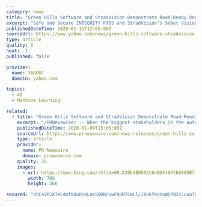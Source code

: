 ```yaml
---
category: news
title: "Green Hills Software and StradVision Demonstrate Road-Ready Deep Learning Perception at CES 2020"
excerpt: "Safe and Secure INTEGRITY RTOS and StradVision's SVNet Vision Processing Technology Combine for Deep Learning Driving in Late 2020 Vehicles SANTA BARBARA, Calif., and SAN JOSE, Calif., Jan. 9, 2020 /PRNewswire/ -- When the biggest stakeholders in the automotive and technology worlds converge in Las Vegas at CES 2020 from Jan. 7-10 to showcase ..."
publishedDateTime: 2020-01-11T12:05:00Z
sourceUrl: https://www.yahoo.com/news/green-hills-software-stradvision-demonstrate-140500112.html
type: article
quality: 6
heat: -1
published: false

provider:
  name: YAHOO!
  domain: yahoo.com

topics:
  - AI
  - Machine Learning

related:
  - title: "Green Hills Software and StradVision Demonstrate Road-Ready Deep Learning Perception at CES 2020"
    excerpt: "/PRNewswire/ -- When the biggest stakeholders in the automotive and technology worlds converge in Las Vegas at CES 2020 from Jan. 7-10 to showcase the"
    publishedDateTime: 2020-01-09T13:05:00Z
    sourceUrl: https://www.prnewswire.com/news-releases/green-hills-software-and-stradvision-demonstrate-road-ready-deep-learning-perception-at-ces-2020-300984103.html
    type: article
    provider:
      name: PR Newswire
      domain: prnewswire.com
    quality: 26
    images:
      - url: https://www.bing.com/th?id=ON.A2BD4B8D02C64BDF46FCE6805B735842
        width: 700
        height: 366

secured: "8tC4VM3XTeC4mf8OuDoHLasSQDBcvwFNSM7LmLl/JkGKfkozoWDPQ2YJuuaTUQjRydXSZHzVC3IH7YdzLKDMOCCw1XBPE8Q4JXQD/jEbCxpxdGlxbRoEAFwTHlTyqdytb1VfqTgw1itG28oY2b1kl+jvKQ2Tud4RSulZBKTvvI/ERh4pcekSGGi1FbmJsQQwvvzol65A/Tbs4v/345UlsiJcfQSAvWGThAPY7W74aifWZdoIcWBchPBvb7nxFiXpNUl7dFRdERAXEV/dLgFMsg==;ssuKSAoY0tWUA2mAnaKR8w=="
---
```


